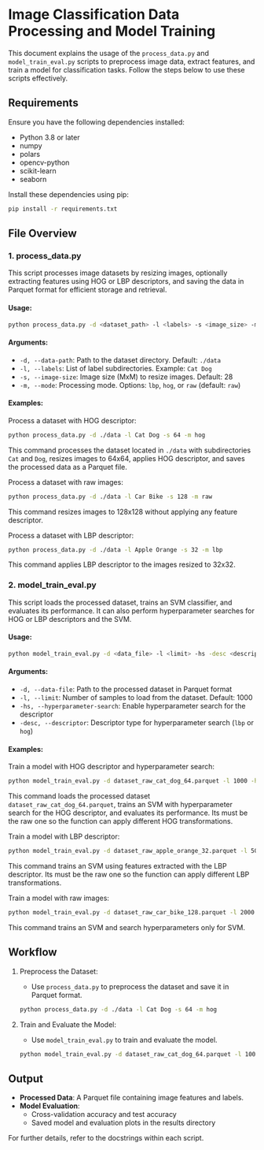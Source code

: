 # Image Classification Data Processing and Model Training

This document explains the usage of the `process_data.py` and `model_train_eval.py` scripts to preprocess image data, extract features, and train a model for classification tasks. Follow the steps below to use these scripts effectively.

## Requirements

Ensure you have the following dependencies installed:

* Python 3.8 or later
* numpy
* polars
* opencv-python
* scikit-learn
* seaborn

Install these dependencies using pip:
```bash
pip install -r requirements.txt
```

## File Overview

### 1. process_data.py

This script processes image datasets by resizing images, optionally extracting features using HOG or LBP descriptors, and saving the data in Parquet format for efficient storage and retrieval.

#### Usage:
```bash
python process_data.py -d <dataset_path> -l <labels> -s <image_size> -m <mode>
```

#### Arguments:

* `-d, --data-path`: Path to the dataset directory. Default: `./data`
* `-l, --labels`: List of label subdirectories. Example: `Cat Dog`
* `-s, --image-size`: Image size (MxM) to resize images. Default: 28
* `-m, --mode`: Processing mode. Options: `lbp`, `hog`, or `raw` (default: `raw`)

#### Examples:

Process a dataset with HOG descriptor:
```bash
python process_data.py -d ./data -l Cat Dog -s 64 -m hog
```
This command processes the dataset located in `./data` with subdirectories `Cat` and `Dog`, resizes images to 64x64, applies HOG descriptor, and saves the processed data as a Parquet file.

Process a dataset with raw images:
```bash
python process_data.py -d ./data -l Car Bike -s 128 -m raw
```
This command resizes images to 128x128 without applying any feature descriptor.

Process a dataset with LBP descriptor:
```bash
python process_data.py -d ./data -l Apple Orange -s 32 -m lbp
```
This command applies LBP descriptor to the images resized to 32x32.

### 2. model_train_eval.py

This script loads the processed dataset, trains an SVM classifier, and evaluates its performance. It can also perform hyperparameter searches for HOG or LBP descriptors and the SVM.

#### Usage:
```bash
python model_train_eval.py -d <data_file> -l <limit> -hs -desc <descriptor>
```

#### Arguments:

* `-d, --data-file`: Path to the processed dataset in Parquet format
* `-l, --limit`: Number of samples to load from the dataset. Default: 1000
* `-hs, --hyperparameter-search`: Enable hyperparameter search for the descriptor
* `-desc, --descriptor`: Descriptor type for hyperparameter search (`lbp` or `hog`)

#### Examples:

Train a model with HOG descriptor and hyperparameter search:
```bash
python model_train_eval.py -d dataset_raw_cat_dog_64.parquet -l 1000 -hs -desc hog
```
This command loads the processed dataset `dataset_raw_cat_dog_64.parquet`, trains an SVM with hyperparameter search for the HOG descriptor, and evaluates its performance. Its must be the raw one so the function can apply different HOG transformations.

Train a model with LBP descriptor:
```bash
python model_train_eval.py -d dataset_raw_apple_orange_32.parquet -l 500 -desc lbp
```
This command trains an SVM using features extracted with the LBP descriptor. Its must be the raw one so the function can apply different LBP transformations.

Train a model with raw images:
```bash
python model_train_eval.py -d dataset_raw_car_bike_128.parquet -l 2000
```
This command trains an SVM and search hyperparameters only for SVM.

## Workflow

1. Preprocess the Dataset:
   * Use `process_data.py` to preprocess the dataset and save it in Parquet format.
   ```bash
   python process_data.py -d ./data -l Cat Dog -s 64 -m hog
   ```

2. Train and Evaluate the Model:
   * Use `model_train_eval.py` to train and evaluate the model.
   ```bash
   python model_train_eval.py -d dataset_raw_cat_dog_64.parquet -l 1000 -hs -desc hog
   ```

## Output

* **Processed Data**: A Parquet file containing image features and labels.
* **Model Evaluation**:
  * Cross-validation accuracy and test accuracy
  * Saved model and evaluation plots in the results directory

For further details, refer to the docstrings within each script.
